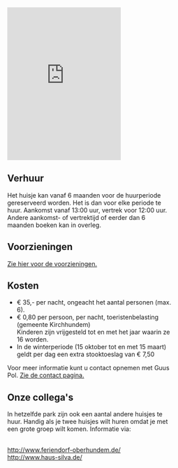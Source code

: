 
<style type="text/css" markdown="1">
.leftCol {
	float: left;
	display: block;
	width: 280px;
	margin-right: 25px;
}

.rightCol {
	float: left;
	display: block;
	width: 380px;
	margin-right: 25px;
}
.clear-float {
	clear: both;
}
ul.price-list {
	 margin-left: 10px;
	 padding: 0 0 0 12px;
}
</style>


<div class="leftCol">
<br><br>
<iframe height="350" src="http://sauerland-calendar-viewer.appspot.com/" frameborder="0" width="260" markdown="1">abc</iframe>

</div>

<div class="rightCol">

<h2>Verhuur</h2>
<p>
Het huisje kan vanaf 6 maanden voor de huurperiode gereserveerd worden.
Het is dan voor elke periode te huur. Aankomst vanaf 13:00 uur, vertrek voor 12:00 uur.  
Andere aankomst- of vertrektijd of eerder dan 6 maanden boeken kan in overleg.
</p>
<h2>Voorzieningen</h2>
<p>
<a href="#/content/het-huisje/voorzieningen">Zie hier voor de voorzieningen.</a>
</p>
<h2>Kosten</h2>
<p>
<ul class="price-list">
<li>€ 35,- per nacht, ongeacht het aantal personen (max. 6).</li>
<li>€ 0,80 per persoon, per nacht, toeristenbelasting (gemeente Kirchhundem)<br>
Kinderen zijn vrijgesteld tot en met het jaar waarin ze 16 worden.</li>
<li>In de winterperiode (15 oktober tot en met 15 maart) geldt per dag een extra stooktoeslag van € 7,50</li>
</ul>
</p>
<p>
Voor meer informatie kunt u contact opnemen met Guus Pol. <a href="#/content/Contact/Contact">Zie de contact pagina.</a>
</p>
<h2>Onze collega's</h2>
<p>
In hetzelfde park zijn ook een aantal andere huisjes te huur. Handig als je twee huisjes wilt huren omdat je met een grote groep wilt komen. Informatie via:

<br/><a href="http://www.feriendorf-oberhundem.de/">http://www.feriendorf-oberhundem.de/</a>
<br/><a href="http://www.haus-silva.de/">http://www.haus-silva.de/</a>

</p>
</div>

<span class="clear-float" markdown="1"/>

